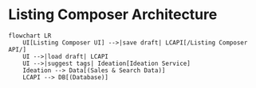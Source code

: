 # Listing Composer Architecture

```mermaid
flowchart LR
    UI[Listing Composer UI] -->|save draft| LCAPI[/Listing Composer API/]
    UI -->|load draft| LCAPI
    UI -->|suggest tags| Ideation[Ideation Service]
    Ideation --> Data[(Sales & Search Data)]
    LCAPI --> DB[(Database)]
```

